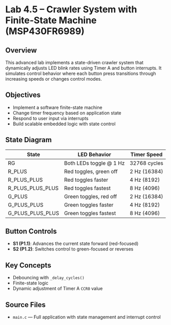 # Lab 4.5 – Crawler System with Finite-State Machine (MSP430FR6989)

## Overview
This advanced lab implements a state-driven crawler system that dynamically adjusts LED blink rates using Timer A and button interrupts. It simulates control behavior where each button press transitions through increasing speeds or changes control modes.

## Objectives
- Implement a software finite-state machine
- Change timer frequency based on application state
- Respond to user input via interrupts
- Build scalable embedded logic with state control

## State Diagram
| State                | LED Behavior             | Timer Speed       |
|---------------------|--------------------------|-------------------|
| RG                  | Both LEDs toggle @ 1 Hz  | 32768 cycles      |
| R_PLUS              | Red toggles, green off    | 2 Hz (16384)      |
| R_PLUS_PLUS         | Red toggles faster        | 4 Hz (8192)       |
| R_PLUS_PLUS_PLUS    | Red toggles fastest       | 8 Hz (4096)       |
| G_PLUS              | Green toggles, red off    | 2 Hz (16384)      |
| G_PLUS_PLUS         | Green toggles faster      | 4 Hz (8192)       |
| G_PLUS_PLUS_PLUS    | Green toggles fastest     | 8 Hz (4096)       |

## Button Controls
- **S1 (P1.1)**: Advances the current state forward (red-focused)
- **S2 (P1.2)**: Switches control to green-focused or reverses

## Key Concepts
- Debouncing with `_delay_cycles()`
- Finite-state logic
- Dynamic adjustment of Timer A `CCR0` value

## Source Files
- `main.c` — Full application with state management and interrupt control
